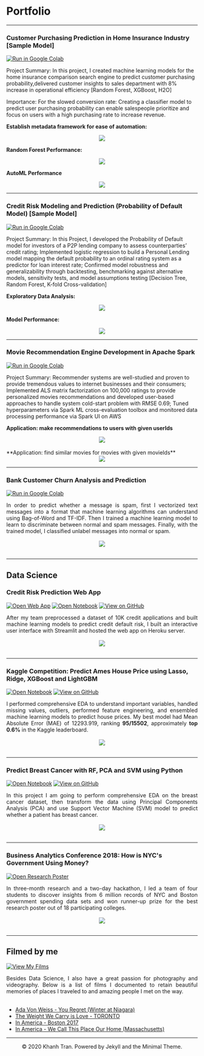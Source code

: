 # Portfolio
---

### Customer Purchasing Prediction in Home Insurance Industry [Sample Model]

[![Run in Google Colab](https://img.shields.io/badge/Colab-Run_in_Google_Colab-blue?logo=Google&logoColor=FDBA18)](https://colab.research.google.com/drive/1locx92O2D-6hnBHxUe6ACZfU1rmuuHdS#scrollTo=jf_RkD6G8jHF)

Project Summary: In this project, I created machine learning models for the home insurance comparison search engine to predict customer purchasing probability,delivered customer insights to sales department with 8% increase in operational efficiency [Random Forest, XGBoost, H2O]

Importance: For the slowed conversion rate: Creating a classifier model to predict user purchasing probability can enable salespeople prioritize and focus on users with a high purchasing rate to increase revenue. 

**Establish metadata framework for ease of automation:** 

<center><img src="images/Metadata Framework.png"/></center>

**Random Forest Performance:** 

<center><img src="images/Random Forest Performance.png"/></center>

**AutoML Performance** 

<center><img src="images/AutoML.png"/></center>

---
###  Credit Risk Modeling and Prediction (Probability of Default Model) [Sample Model]

[![Run in Google Colab](https://img.shields.io/badge/Colab-Run_in_Google_Colab-blue?logo=Google&logoColor=FDBA18)](https://colab.research.google.com/drive/1k8uA6CvxElndnz3RaMGKCsxke3fNaTY2#scrollTo=TYsteaRmSMsx)

Project Summary: In this Project, I developed the Probability of Default model for investors of a P2P lending company to assess counterparties’ credit rating; Implemented logistic regression to build a Personal Lending model mapping the default probability to an ordinal rating system as a
predictor for loan interest rate; Confirmed model robustness and generalizability through backtesting, benchmarking against alternative models, sensitivity tests, and model assumptions testing [Decision Tree, Random Forest, K-fold Cross-validation]

**Exploratory Data Analysis:** 
<center><img src="images/EDA.png"/></center>

**Model Performance:** 
<center><img src="images/Model Performance.png"/></center>

---
### Movie Recommendation Engine Development in Apache Spark

[![Run in Google Colab](https://img.shields.io/badge/Colab-Run_in_Google_Colab-blue?logo=Google&logoColor=FDBA18)](https://colab.research.google.com/drive/1ODvtXbbfbjqafrkoD-bI1p6DgP9RcLIe#scrollTo=qWrz8vD0ARGN)

Project Summary: Recommender systems are well-studied and proven to provide tremendous values to internet businesses and their consumers; Implemented ALS matrix factorization on 100,000 ratings to provide personalized movies recommendations and developed user-based approaches to handle system cold-start problem with RMSE 0.69; Tuned hyperparameters via Spark ML cross-evaluation toolbox and monitored data processing performance via Spark UI on AWS

**Application: make recommendations to users with given userIds**
<br>
<center><img src="images/Movie recommendation.png"></center>
<br>
**Application: find similar movies for movies with given movieIds**
<center><img src="images/Find Similar movies.png"></center>

---
### Bank Customer Churn Analysis and Prediction

[![Run in Google Colab](https://img.shields.io/badge/Colab-Run_in_Google_Colab-blue?logo=Google&logoColor=FDBA18)](https://colab.research.google.com/drive/1ODvtXbbfbjqafrkoD-bI1p6DgP9RcLIe#scrollTo=qWrz8vD0ARGN)

<div style="text-align: justify">In order to predict whether a message is spam, first I vectorized text messages into a format that machine learning algorithms can understand using Bag-of-Word and TF-IDF. Then I trained a machine learning model to learn to discriminate between normal and spam messages. Finally, with the trained model, I classified unlabel messages into normal or spam.</div>
<br>
<center><img src="images/detect-spam-nlp.png"/></center>
<br>

---
## Data Science

### Credit Risk Prediction Web App

[![Open Web App](https://img.shields.io/badge/Heroku-Open_Web_App-blue?logo=Heroku)](http://credit-risk.herokuapp.com/)
[![Open Notebook](https://img.shields.io/badge/Jupyter-Open_Notebook-blue?logo=Jupyter)](https://github.com/chriskhanhtran/credit-risk-prediction/blob/master/documents/Notebook.ipynb)
[![View on GitHub](https://img.shields.io/badge/GitHub-View_on_GitHub-blue?logo=GitHub)](https://github.com/chriskhanhtran/credit-risk-prediction)

<div style="text-align: justify">After my team preprocessed a dataset of 10K credit applications and built machine learning models to predict credit default risk, I built an interactive user interface with Streamlit and hosted the web app on Heroku server.</div>
<br>
<center><img src="images/credit-risk-webapp.png"/></center>
<br>

---
### Kaggle Competition: Predict Ames House Price using Lasso, Ridge, XGBoost and LightGBM

[![Open Notebook](https://img.shields.io/badge/Jupyter-Open_Notebook-blue?logo=Jupyter)](projects/ames-house-price.html)
[![View on GitHub](https://img.shields.io/badge/GitHub-View_on_GitHub-blue?logo=GitHub)](https://github.com/chriskhanhtran/kaggle-house-price/blob/master/ames-house-price.ipynb)

<div style="text-align: justify">I performed comprehensive EDA to understand important variables, handled missing values, outliers, performed feature engineering, and ensembled machine learning models to predict house prices. My best model had Mean Absolute Error (MAE) of 12293.919, ranking <b>95/15502</b>, approximately <b>top 0.6%</b> in the Kaggle leaderboard.</div>
<br>
<center><img src="images/ames-house-price.jpg"/></center>
<br>

---
### Predict Breast Cancer with RF, PCA and SVM using Python

[![Open Notebook](https://img.shields.io/badge/Jupyter-Open_Notebook-blue?logo=Jupyter)](projects/breast-cancer.html)
[![View on GitHub](https://img.shields.io/badge/GitHub-View_on_GitHub-blue?logo=GitHub)](https://github.com/chriskhanhtran/predict-breast-cancer-with-rf-pca-svm/blob/master/breast-cancer.ipynb)

<div style="text-align: justify">In this project I am going to perform comprehensive EDA on the breast cancer dataset, then transform the data using Principal Components Analysis (PCA) and use Support Vector Machine (SVM) model to predict whether a patient has breast cancer.</div>
<br>
<center><img src="images/breast-cancer.png"/></center>
<br>

---
### Business Analytics Conference 2018: How is NYC's Government Using Money?

[![Open Research Poster](https://img.shields.io/badge/PDF-Open_Research_Poster-blue?logo=adobe-acrobat-reader&logoColor=white)](pdf/bac2018.pdf)

<div style="text-align: justify">In three-month research and a two-day hackathon, I led a team of four students to discover insights from 6 million records of NYC and Boston government spending data sets and won runner-up prize for the best research poster out of 18 participating colleges.</div>
<br>
<center><img src="images/bac2018.JPG"/></center>
<br>

---
## Filmed by me

[![View My Films](https://img.shields.io/badge/YouTube-View_My_Films-grey?logo=youtube&labelColor=FF0000)](https://www.youtube.com/watch?v=vfZwdEWgUPE)

<div style="text-align: justify">Besides Data Science, I also have a great passion for photography and videography. Below is a list of films I documented to retain beautiful memories of places I traveled to and amazing people I met on the way.</div>
<br>

- [Ada Von Weiss - You Regret (Winter at Niagara)](https://www.youtube.com/watch?v=-5esqvmPnHI)
- [The Weight We Carry is Love - TORONTO](https://www.youtube.com/watch?v=vfZwdEWgUPE)
- [In America - Boston 2017](https://www.youtube.com/watch?v=YdXufiebgyc)
- [In America - We Call This Place Our Home (Massachusetts)](https://www.youtube.com/watch?v=jzfcM_iO0FU)

---
<center>© 2020 Khanh Tran. Powered by Jekyll and the Minimal Theme.</center>

